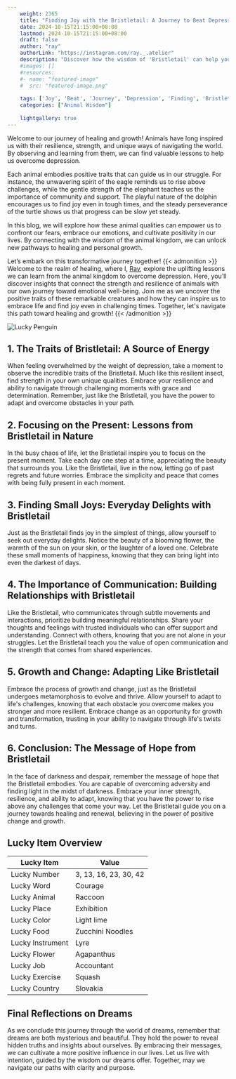 ```yaml
---
    weight: 2365
    title: "Finding Joy with the Bristletail: A Journey to Beat Depression"  # Assuming 'title' column exists
    date: 2024-10-15T21:15:00+08:00
    lastmod: 2024-10-15T21:15:00+08:00
    draft: false
    author: "ray"
    authorLink: "https://instagram.com/ray._.atelier"
    description: "Discover how the wisdom of 'Bristletail' can help you overcome depression and find joy in your life journey."
    #images: []
    #resources:
    #- name: "featured-image"
    #  src: "featured-image.png"
    
    tags: ['Joy', 'Beat', 'Journey', 'Depression', 'Finding', 'Bristletail']
    categories: ["Animal Wisdom"]
    
    lightgallery: true
---
```

    
Welcome to our journey of healing and growth! Animals have long inspired us with their resilience, strength, and unique ways of navigating the world. By observing and learning from them, we can find valuable lessons to help us overcome depression.

Each animal embodies positive traits that can guide us in our struggle. For instance, the unwavering spirit of the eagle reminds us to rise above challenges, while the gentle strength of the elephant teaches us the importance of community and support. The playful nature of the dolphin encourages us to find joy even in tough times, and the steady perseverance of the turtle shows us that progress can be slow yet steady.

In this blog, we will explore how these animal qualities can empower us to confront our fears, embrace our emotions, and cultivate positivity in our lives. By connecting with the wisdom of the animal kingdom, we can unlock new pathways to healing and personal growth.

Let’s embark on this transformative journey together!
{{< admonition >}}
Welcome to the realm of healing, where I, [Ray](https://instagram.com/ray._.atelier), explore the uplifting lessons we can learn from the animal kingdom to overcome depression. Here, you’ll discover insights that connect the strength and resilience of animals with our own journey toward emotional well-being. Join me as we uncover the positive traits of these remarkable creatures and how they can inspire us to embrace life and find joy even in challenging times. Together, let's navigate this path toward healing and growth!
{{< /admonition >}}

![Lucky Penguin](https://cdn.pixabay.com/photo/2024/09/07/02/34/penguins-9028827_1280.jpg "Lucky Penguin")

## 1. The Traits of Bristletail: A Source of Energy
When feeling overwhelmed by the weight of depression, take a moment to observe the incredible traits of the Bristletail. Much like this resilient insect, find strength in your own unique qualities. Embrace your resilience and ability to navigate through challenging moments with grace and determination. Remember, just like the Bristletail, you have the power to adapt and overcome obstacles in your path.

## 2. Focusing on the Present: Lessons from Bristletail in Nature
In the busy chaos of life, let the Bristletail inspire you to focus on the present moment. Take each day one step at a time, appreciating the beauty that surrounds you. Like the Bristletail, live in the now, letting go of past regrets and future worries. Embrace the simplicity and peace that comes with being fully present in each moment.

## 3. Finding Small Joys: Everyday Delights with Bristletail
Just as the Bristletail finds joy in the simplest of things, allow yourself to seek out everyday delights. Notice the beauty of a blooming flower, the warmth of the sun on your skin, or the laughter of a loved one. Celebrate these small moments of happiness, knowing that they can bring light into even the darkest of days.

## 4. The Importance of Communication: Building Relationships with Bristletail
Like the Bristletail, who communicates through subtle movements and interactions, prioritize building meaningful relationships. Share your thoughts and feelings with trusted individuals who can offer support and understanding. Connect with others, knowing that you are not alone in your struggles. Let the Bristletail teach you the value of open communication and the strength that comes from shared experiences.

## 5. Growth and Change: Adapting Like Bristletail
Embrace the process of growth and change, just as the Bristletail undergoes metamorphosis to evolve and thrive. Allow yourself to adapt to life's challenges, knowing that each obstacle you overcome makes you stronger and more resilient. Embrace change as an opportunity for growth and transformation, trusting in your ability to navigate through life's twists and turns.

## 6. Conclusion: The Message of Hope from Bristletail
In the face of darkness and despair, remember the message of hope that the Bristletail embodies. You are capable of overcoming adversity and finding light in the midst of darkness. Embrace your inner strength, resilience, and ability to adapt, knowing that you have the power to rise above any challenges that come your way. Let the Bristletail guide you on a journey towards healing and renewal, believing in the power of positive change and growth.


## Lucky Item Overview
| Lucky Item          | Value              |
|---------------|--------------------|
| Lucky Number        | 3, 13, 16, 23, 30, 42  |
| Lucky Word          | Courage |
| Lucky Animal        | Raccoon |
| Lucky Place         | Exhibition     |
| Lucky Color         | Light lime     |
| Lucky Food          | Zucchini Noodles      |
| Lucky Instrument    | Lyre |
| Lucky Flower        | Agapanthus    |
| Lucky Job           | Accountant       |
| Lucky Exercise      | Squash  |
| Lucky Country       | Slovakia    |


##  Final Reflections on Dreams

As we conclude this journey through the world of dreams, remember that dreams are both mysterious and beautiful. They hold the power to reveal hidden truths and insights about ourselves. By embracing their messages, we can cultivate a more positive influence in our lives. Let us live with intention, guided by the wisdom our dreams offer. Together, may we navigate our paths with clarity and purpose.
